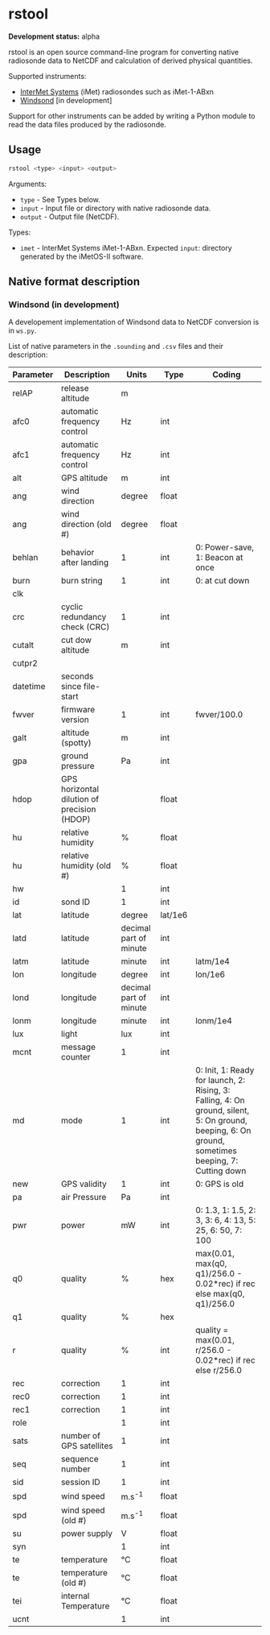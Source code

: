 rstool
======

**Development status:** alpha

rstool is an open source command-line program for converting native radiosonde
data to NetCDF and calculation of derived physical quantities.

Supported instruments:

- [InterMet Systems](https://www.intermetsystems.com) (iMet) radiosondes such as iMet-1-ABxn
- [Windsond](http://windsond.com/) [in development]

Support for other instruments can be added by writing a Python module
to read the data files produced by the radiosonde.

Usage
-----

```sh
rstool <type> <input> <output>
```

Arguments:

- `type` - See Types below.
- `input` - Input file or directory with native radiosonde data.
- `output` - Output file (NetCDF).

Types:

- `imet` - InterMet Systems iMet-1-ABxn. Expected `input`: directory generated
    by the iMetOS-II software.

## Native format description

### Windsond (in development)

A developement implementation of Windsond data to NetCDF conversion is in
`ws.py`.

List of native parameters in the `.sounding` and `.csv` files
and their description:

| Parameter | Description | Units | Type | Coding |
| --- | --- | --- | --- | --- |
| relAP | release altitude | m | |
| afc0 | automatic frequency control | Hz | int | |
| afc1 | automatic frequency control | Hz | int | |
| alt | GPS altitude | m | int | |
| ang | wind direction | degree | float | |
| ang<n> | wind direction (old #<n>) | degree | float | |
| behlan | behavior after landing | 1 | int | 0: Power-save, 1: Beacon at once |
| burn | burn string | 1 | int | 0: at cut down
| clk | | | | |
| crc | cyclic redundancy check (CRC) | 1 | int | |
| cutalt | cut dow altitude | m | int |
| cutpr2 | | | | |
| datetime | seconds since file-start
| fwver | firmware version | 1 | int | fwver/100.0 |
| galt | altitude (spotty) | m | int | |
| gpa | ground pressure | Pa | int | |
| hdop | GPS horizontal dilution of precision (HDOP) |  | float | |
| hu | relative humidity | % | float | |
| hu<n> | relative humidity (old #<n>) | % | float | |
| hw |  | 1 | int | |
| id | sond ID | 1 | int | |
| lat | latitude | degree | lat/1e6 |
| latd | latitude | decimal part of minute | int | |
| latm | latitude | minute | int | latm/1e4 |
| lon | longitude | degree | int | lon/1e6 |
| lond | longitude | decimal part of minute | int |  |
| lonm | longitude | minute | int | lonm/1e4 |
| lux | light | lux | int | |
| mcnt | message counter | 1 | int | |
| md | mode | 1 | int | 0: Init, 1: Ready for launch, 2: Rising, 3: Falling, 4: On ground, silent, 5: On ground, beeping, 6: On ground, sometimes beeping, 7: Cutting down |
| new | GPS validity | 1 | int | 0: GPS is old |
| pa | air Pressure | Pa | int | |
| pwr | power | mW | int | 0: 1.3, 1: 1.5, 2: 3, 3: 6, 4: 13, 5: 25, 6: 50, 7: 100 |
| q0 | quality | % | hex | max(0.01, max(q0, q1)/256.0 - 0.02*rec) if rec else max(q0, q1)/256.0 |
| q1 | quality | % | hex | |
| r | quality | % | int | quality = max(0.01, r/256.0 - 0.02*rec) if rec else r/256.0 |
| rec | correction | 1 | int | |
| rec0 | correction | 1 | int | |
| rec1 | correction | 1 | int | |
| role | | 1 | int | |
| sats | number of GPS satellites | 1 | int | |
| seq | sequence number | 1 | int | |
| sid | session ID | 1 | int | |
| spd | wind speed | m.s<sup>-1</sup> | float | |
| spd<n> | wind speed (old #<n>) | m.s<sup>-1</sup> | float | |
| su | power supply | V | float | |
| syn | | 1 | int | |
| te | temperature | ℃ | float | |
| te<n> | temperature (old #<n>) | ℃ | float | |
| tei | internal Temperature | ℃ | float | |
| ucnt | | 1 | int | |
